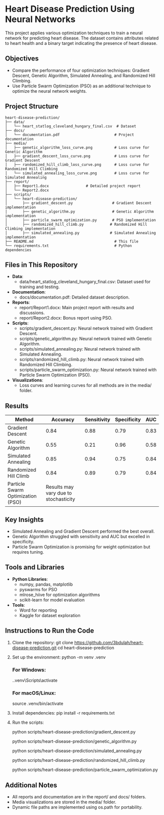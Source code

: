 # Heart Disease Prediction Using Neural Networks

This project applies various optimization techniques to train a neural network for predicting heart disease. The dataset contains attributes related to heart health and a binary target indicating the presence of heart disease.

## Objectives
- Compare the performance of four optimization techniques: Gradient Descent, Genetic Algorithm, Simulated Annealing, and Randomized Hill Climbing.
- Use Particle Swarm Optimization (PSO) as an additional technique to optimize the neural network weights.

## Project Structure
```plaintext
heart-disease-prediction/
├── data/
│   └── heart_statlog_cleveland_hungary_final.csv  # Dataset
├── docs/
│   └── documentation.pdf                         # Project documentation
├── media/
│   ├── genetic_algorithm_loss_curve.png          # Loss curve for Genetic Algorithm
│   ├── gradient_descent_loss_curve.png           # Loss curve for Gradient Descent
│   ├── randomized_hill_climb_loss_curve.png      # Loss curve for Randomized Hill Climbing
│   └── simulated_annealing_loss_curve.png        # Loss curve for Simulated Annealing
├── report/
│   ├── Report1.docx                 # Detailed project report
│   └── Report2.docx                       
├── scripts/
│   └── heart-disease-prediction/
│       ├── gradient_descent.py                  # Gradient Descent implementation
│       ├── genetic_algorithm.py                 # Genetic Algorithm implementation
│       ├── particle_swarm_optimization.py       # PSO implementation
│       ├── randomized_hill_climb.py            # Randomized Hill Climbing implementation
│       ├── simulated_annealing.py              # Simulated Annealing implementation
├── README.md                                     # This file
└── requirements.txt                              # Python dependencies
```

## Files in This Repository
- **Data**:
  - data/heart_statlog_cleveland_hungary_final.csv: Dataset used for training and testing.
- **Documentation**:
  - docs/documentation.pdf: Detailed dataset description.
- **Reports**:
  - report/Report1.docx: Main project report with results and discussions.
  - report/Report2.docx: Bonus report using PSO.
- **Scripts**:
  - scripts/gradient_descent.py: Neural network trained with Gradient Descent.
  - scripts/genetic_algorithm.py: Neural network trained with Genetic Algorithm.
  - scripts/simulated_annealing.py: Neural network trained with Simulated Annealing.
  - scripts/randomized_hill_climb.py: Neural network trained with Randomized Hill Climbing.
  - scripts/particle_swarm_optimization.py: Neural network trained with Particle Swarm Optimization (PSO).
- **Visualizations**:
  - Loss curves and learning curves for all methods are in the media/ folder.

## Results
| Method                 | Accuracy | Sensitivity | Specificity | AUC  |
|------------------------|----------|-------------|-------------|-------|
| Gradient Descent       | 0.84     | 0.88        | 0.79        | 0.83  |
| Genetic Algorithm      | 0.55     | 0.21        | 0.96        | 0.58  |
| Simulated Annealing    | 0.85     | 0.94        | 0.75        | 0.84  |
| Randomized Hill Climb  | 0.84     | 0.89        | 0.79        | 0.84  |
| Particle Swarm Optimization (PSO) | Results may vary due to stochasticity |

## Key Insights
- Simulated Annealing and Gradient Descent performed the best overall.
- Genetic Algorithm struggled with sensitivity and AUC but excelled in specificity.
- Particle Swarm Optimization is promising for weight optimization but requires tuning.

## Tools and Libraries
- **Python Libraries**:
  - numpy, pandas, matplotlib
  - pyswarms for PSO
  - mlrose_hiive for optimization algorithms
  - scikit-learn for model evaluation
- **Tools**:
  - Word for reporting
  - Kaggle for dataset exploration

## Instructions to Run the Code
1. Clone the repository:
   git clone https://github.com/3bdulah/heart-disease-prediction.git
   cd heart-disease-prediction

2. Set up the environment:
   python -m venv .venv 
   ### For Windows:
   .\.venv\Scripts\activate
   ### For macOS/Linux:
   source .venv/bin/activate


3. Install dependencies:
   pip install -r requirements.txt

4. Run the scripts:

   python scripts/heart-disease-prediction/gradient_descent.py

   python scripts/heart-disease-prediction/genetic_algorithm.py

   python scripts/heart-disease-prediction/simulated_annealing.py

   python scripts/heart-disease-prediction/randomized_hill_climb.py

   python scripts/heart-disease-prediction/particle_swarm_optimization.py

## Additional Notes
- All reports and documentation are in the report/ and docs/ folders.
- Media visualizations are stored in the media/ folder.
- Dynamic file paths are implemented using os.path for portability.
